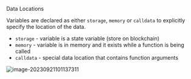 Data Locations

Variables are declared as either `storage`, `memory` or `calldata` to explicitly specify the location of the data.

- `storage` - variable is a state variable (store on blockchain)
- `memory` - variable is in memory and it exists while a function is being called
- `calldata` - special data location that contains function arguments





![image-20230921101137311](D:\Workplace\github\LearningWeb3.0\docs\基础知识\Solidity\assets\image-20230921101137311.png)
